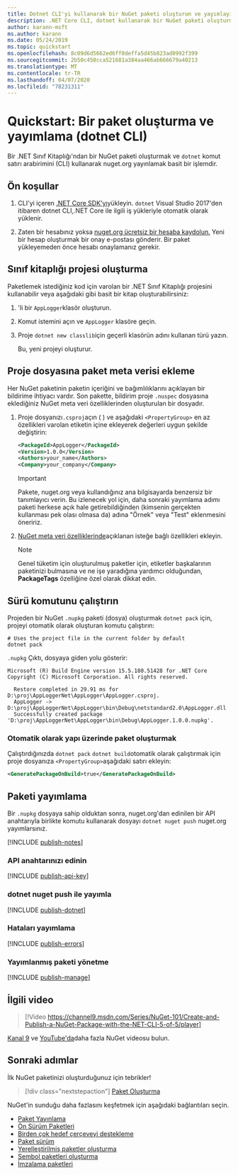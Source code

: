 ```yaml
---
title: Dotnet CLI'yi kullanarak bir NuGet paketi oluşturun ve yayımlayın
description: .NET Core CLI, dotnet kullanarak bir NuGet paketi oluşturma ve yayımlama hakkında bir iz geçidi öğretici.
author: karann-msft
ms.author: karann
ms.date: 05/24/2019
ms.topic: quickstart
ms.openlocfilehash: 8c09d6d5662ed6ff0deffa5d45b823ad0992f399
ms.sourcegitcommit: 2b50c450cca521681a384aa466ab666679a40213
ms.translationtype: MT
ms.contentlocale: tr-TR
ms.lasthandoff: 04/07/2020
ms.locfileid: "78231311"
---
```

# <a name="quickstart-create-and-publish-a-package-dotnet-cli"></a>Quickstart: Bir paket oluşturma ve yayımlama (dotnet CLI)

Bir .NET Sınıf Kitaplığı'ndan bir NuGet paketi oluşturmak ve `dotnet` komut satırı arabirimini (CLI) kullanarak nuget.org yayınlamak basit bir işlemdir.

## <a name="prerequisites"></a>Ön koşullar

1. CLI'yi içeren [.NET Core SDK'yı](https://www.microsoft.com/net/download/)yükleyin. `dotnet` Visual Studio 2017'den itibaren dotnet CLI,.NET Core ile ilgili iş yükleriyle otomatik olarak yüklenir.

1. Zaten bir hesabınız yoksa [nuget.org ücretsiz bir hesaba kaydolun.](https://www.nuget.org/users/account/LogOn?returnUrl=%2F) Yeni bir hesap oluşturmak bir onay e-postası gönderir. Bir paket yükleyemeden önce hesabı onaylamanız gerekir.

## <a name="create-a-class-library-project"></a>Sınıf kitaplığı projesi oluşturma

Paketlemek istediğiniz kod için varolan bir .NET Sınıf Kitaplığı projesini kullanabilir veya aşağıdaki gibi basit bir kitap oluşturabilirsiniz:

1. 'li bir `AppLogger`klasör oluşturun.

1. Komut istemini açın ve `AppLogger` klasöre geçin.

1. Proje `dotnet new classlib`için geçerli klasörün adını kullanan türü yazın.

   Bu, yeni projeyi oluşturur.

## <a name="add-package-metadata-to-the-project-file"></a>Proje dosyasına paket meta verisi ekleme

Her NuGet paketinin paketin içeriğini ve bağımlılıklarını açıklayan bir bildirime ihtiyacı vardır. Son pakette, bildirim proje `.nuspec` dosyasına eklediğiniz NuGet meta veri özelliklerinden oluşturulan bir dosyadır.

1. Proje dosyanızı`.csproj`açın ( ) ve aşağıdaki `<PropertyGroup>` en az özellikleri varolan etiketin içine ekleyerek değerleri uygun şekilde değiştirin:

    ```xml
    <PackageId>AppLogger</PackageId>
    <Version>1.0.0</Version>
    <Authors>your_name</Authors>
    <Company>your_company</Company>
    ```

    > [!Important]
    > Pakete, nuget.org veya kullandığınız ana bilgisayarda benzersiz bir tanımlayıcı verin. Bu izlenecek yol için, daha sonraki yayımlama adımı paketi herkese açık hale getirebildiğinden (kimsenin gerçekten kullanması pek olası olmasa da) adına "Örnek" veya "Test" eklenmesini öneririz.

1. [NuGet meta veri özelliklerinde](/dotnet/core/tools/csproj#nuget-metadata-properties)açıklanan isteğe bağlı özellikleri ekleyin.

    > [!Note]
    > Genel tüketim için oluşturulmuş paketler için, etiketler başkalarının paketinizi bulmasına ve ne işe yaradığına yardımcı olduğundan, **PackageTags** özelliğine özel olarak dikkat edin.

## <a name="run-the-pack-command"></a>Sürü komutunu çalıştırın

Projeden bir NuGet `.nupkg` paketi (dosya) oluşturmak `dotnet pack` için, projeyi otomatik olarak oluşturan komutu çalıştırın:

```dotnetcli
# Uses the project file in the current folder by default
dotnet pack
```

`.nupkg` Çıktı, dosyaya giden yolu gösterir:

```output
Microsoft (R) Build Engine version 15.5.180.51428 for .NET Core
Copyright (C) Microsoft Corporation. All rights reserved.

  Restore completed in 29.91 ms for D:\proj\AppLoggerNet\AppLogger\AppLogger.csproj.
  AppLogger -> D:\proj\AppLoggerNet\AppLogger\bin\Debug\netstandard2.0\AppLogger.dll
  Successfully created package 'D:\proj\AppLoggerNet\AppLogger\bin\Debug\AppLogger.1.0.0.nupkg'.
```

### <a name="automatically-generate-package-on-build"></a>Otomatik olarak yapı üzerinde paket oluşturmak

Çalıştırdığınızda `dotnet pack` `dotnet build`otomatik olarak çalıştırmak için proje dosyanıza `<PropertyGroup>`aşağıdaki satırı ekleyin:

```xml
<GeneratePackageOnBuild>true</GeneratePackageOnBuild>
```

## <a name="publish-the-package"></a>Paketi yayımlama

Bir `.nupkg` dosyaya sahip olduktan sonra, nuget.org'dan edinilen bir API anahtarıyla birlikte komutu kullanarak dosyayı `dotnet nuget push` nuget.org yayımlarsınız.

[!INCLUDE [publish-notes](includes/publish-notes.md)]

### <a name="acquire-your-api-key"></a>API anahtarınızı edinin

[!INCLUDE [publish-api-key](includes/publish-api-key.md)]

### <a name="publish-with-dotnet-nuget-push"></a>dotnet nuget push ile yayımla

[!INCLUDE [publish-dotnet](includes/publish-dotnet.md)]

### <a name="publish-errors"></a>Hataları yayımlama

[!INCLUDE [publish-errors](includes/publish-errors.md)]

### <a name="manage-the-published-package"></a>Yayımlanmış paketi yönetme

[!INCLUDE [publish-manage](includes/publish-manage.md)]

## <a name="related-video"></a>İlgili video

> [!Video https://channel9.msdn.com/Series/NuGet-101/Create-and-Publish-a-NuGet-Package-with-the-NET-CLI-5-of-5/player]

[Kanal 9](https://channel9.msdn.com/Series/NuGet-101) ve [YouTube'da](https://www.youtube.com/playlist?list=PLdo4fOcmZ0oVLvfkFk8O9h6v2Dcdh2bh_)daha fazla NuGet videosu bulun.

## <a name="next-steps"></a>Sonraki adımlar

İlk NuGet paketinizi oluşturduğunuz için tebrikler!

> [!div class="nextstepaction"]
> [Paket Oluşturma](../create-packages/creating-a-package-dotnet-cli.md)

NuGet'in sunduğu daha fazlasını keşfetmek için aşağıdaki bağlantıları seçin.

- [Paket Yayınlama](../nuget-org/publish-a-package.md)
- [Ön Sürüm Paketleri](../create-packages/Prerelease-Packages.md)
- [Birden çok hedef çerçeveyi destekleme](../create-packages/multiple-target-frameworks-project-file.md)
- [Paket sürüm](../concepts/package-versioning.md)
- [Yerelleştirilmiş paketler oluşturma](../create-packages/creating-localized-packages.md)
- [Sembol paketleri oluşturma](../create-packages/symbol-packages-snupkg.md)
- [İmzalama paketleri](../create-packages/Sign-a-package.md)
